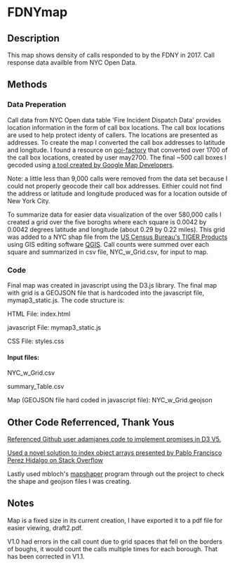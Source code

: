 # FDNYmap

## Description
This map shows density of calls responded to by the FDNY in 2017. Call response data availble from NYC Open Data.

## Methods
### Data Preperation
Call data from NYC Open data table 'Fire Incident Dispatch Data' provides location information in the form of call box locations. The call box locations are used to help protect identy of callers. The locations are presented as addresses. To create the map I converted the call box addresses to latitude and longitude. I found a resource on [poi-factory](http://www.poi-factory.com/node/11074) that converted over 1700 of the call box locations, created by user may2700. The final ~500 call boxes I gecoded using [a tool created by Google Map Developers](http://www.mapdevelopers.com/batch_geocode_tool.php). 

Note: a little less than 9,000 calls were removed from the data set because I could not properly geocode their call box addresses. Eithier could not find the address or latitude and longitude produced was for a location outside of New York City.

To summarize data for easier data visualization of the over 580,000 calls I created a grid over the five boroghs where each square is 0.0042 by 0.0042 degrees latitude and longitude (about 0.29 by 0.22 miles). This grid was added to a NYC shap file from the [US Census Bureau's TIGER Products](https://www.census.gov/geo/maps-data/data/tiger-line.html) using GIS editing software [QGIS](https://www.qgis.org/en/site/). Call counts were summed over each square and summarized in csv file, NYC_w_Grid.csv, for input to map.

### Code
Final map was created in javascript using the D3.js library. The final map with grid is a GEOJSON file that is hardcoded into the javascript file, mymap3_static.js. The code structure is:

HTML File: index.html

javascript File: mymap3_static.js

CSS File: styles.css

#### Input files:
NYC_w_Grid.csv

summary_Table.csv

Map (GEOJSON file hard coded in javascript file): NYC_w_Grid.geojson

## Other Code Referrenced, Thank Yous
[Referenced Github user adamjanes code to implement promises in D3 V5.](https://gist.github.com/adamjanes/6cf85a4fd79e122695ebde7d41fe327f)

[Used a novel solution to index object arrays presented by Pablo Francisco Perez Hidalgo on Stack Overflow](https://stackoverflow.com/questions/8668174/indexof-method-in-an-object-array)

Lastly used mbloch's [mapshaper](https://mapshaper.org/) program through out the project to check the shape and geojson files I was creating.

## Notes
Map is a fixed size in its current creation, I have exported it to a pdf file for easier viewing, draft2.pdf.

V1.0 had errors in the call count due to grid spaces that fell on the borders of boughs, it would count the calls multiple times for each borough. That has been corrected in V1.1.
